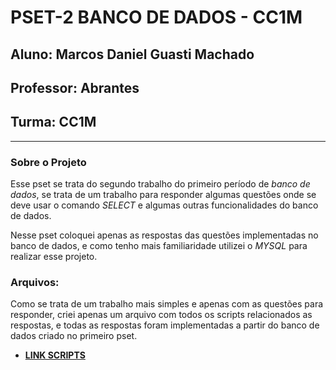 # PSET-2 BANCO DE DADOS - CC1M

## Aluno: Marcos Daniel Guasti Machado
## Professor: Abrantes 
## Turma: CC1M

----------------------------------------------------------------------------------

### Sobre o Projeto

Esse pset se trata do segundo trabalho do primeiro período de *banco de dados*, se trata de um trabalho para responder algumas questões onde se deve usar o comando *SELECT* e algumas outras funcionalidades do banco de dados. 

Nesse pset coloquei apenas as respostas das questões implementadas no banco de dados, e como tenho mais familiaridade utilizei o *MYSQL* para realizar esse projeto.

### Arquivos:
Como se trata de um trabalho mais simples e apenas com as questões para responder, criei apenas um arquivo com todos os scripts relacionados as respostas, e todas as respostas foram implementadas a partir do banco de dados criado no primeiro pset.

* **[LINK SCRIPTS](chttps://github.com/danielguasti/uvv_bd_1_cc1m/blob/main/quest%C3%B5es.SQL)**